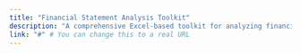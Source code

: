 ```yaml
---
title: "Financial Statement Analysis Toolkit"
description: "A comprehensive Excel-based toolkit for analyzing financial statements, with built-in ratios, trend analysis, and quality scoring metrics. Includes templates for different industries."
link: "#" # You can change this to a real URL
---
```

